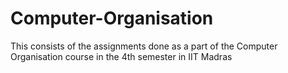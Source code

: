 Computer-Organisation
=====================

This consists of the assignments done as a part of the Computer Organisation course in the 4th semester in IIT Madras
